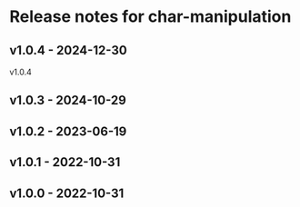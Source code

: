 # Release notes for char-manipulation

## v1.0.4 - 2024-12-30

v1.0.4

## v1.0.3 - 2024-10-29

## v1.0.2 - 2023-06-19

## v1.0.1 - 2022-10-31

## v1.0.0 - 2022-10-31
